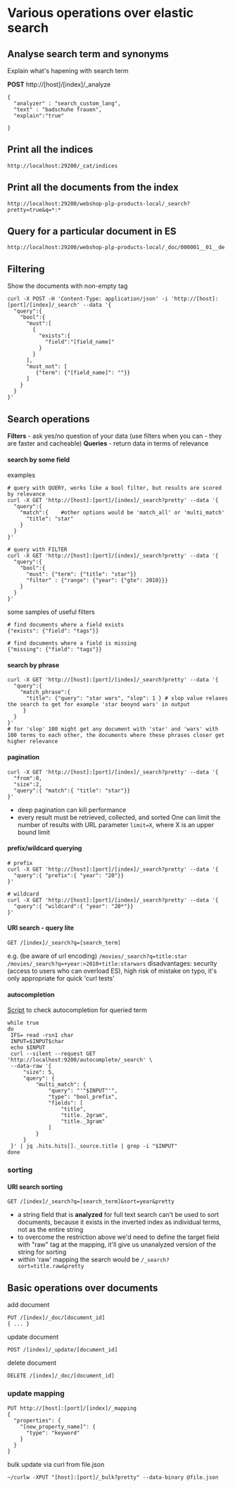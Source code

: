 

# Various operations over elastic search


## Analyse search term and synonyms

Explain what's hapening with search term

**POST** http://[host]/[index]/_analyze
```
{
  "analyzer" : "search_custom_lang",
  "text" : "badschuhe frauen",
  "explain":"true"

}
```
## Print all the indices
```
http://localhost:29200/_cat/indices
```

## Print all the documents from the index

```
http://localhost:29200/webshop-plp-products-local/_search?pretty=true&q=*:*
```

## Query for a particular document in ES
```
http://localhost:29200/webshop-plp-products-local/_doc/000001__01__de
```

## Filtering
Show the documents with non-empty tag
```
curl -X POST -H 'Content-Type: application/json' -i 'http://[host]:[port]/[index]/_search' --data '{
  "query":{
    "bool":{
      "must":[
        {
          "exists":{
            "field":"[field_name]"
          }
        }
      ],      
      "must_not": [
         {"term": {"[field_name]": ""}}
      ]
    }
  }
}'
```

## Search operations
**Filters** - ask yes/no question of your data (use filters when you can - they are faster and cacheable)
**Queries** - return data in terms of relevance

#### search by some field
examples
```
# query with QUERY, works like a bool filter, but results are scored by relevance
curl -X GET 'http://[host]:[port]/[index]/_search?pretty' --data '{
  "query":{
    "match":{    #other options would be 'match_all' or 'multi_match'
      "title": "star"
    }
  }
}'

# query with FILTER
curl -X GET 'http://[host]:[port]/[index]/_search?pretty' --data '{
  "query":{
    "bool":{
      "must": {"term": {"title": "star"}}
      "filter" : {"range": {"year": {"gte": 2010}}}
    }
  }
}'
```
some samples of useful filters
```
# find documents where a field exists
{"exists": {"field": "tags"}}

# find documents where a field is missing
{"missing": {"field": "tags"}}

```

#### search by phrase
```
curl -X GET 'http://[host]:[port]/[index]/_search?pretty' --data '{
  "query":{
    "match_phrase":{
      "title": {"query": "star wars", "slop": 1 } # slop value relaxes the search to get for example 'star beoynd wars' in output
     }
  }
}'
# for 'slop' 100 might get any document with 'star' and 'wars' with 100 terms to each other, the documents where these phrases closer get higher relevance
```

#### pagination
```
curl -X GET 'http://[host]:[port]/[index]/_search?pretty' --data '{
  "from":0,
  "size":2,
  "query":{ "match":{ "title": "star"}}
}'
```
* deep pagination can kill performance
* every result must be retrieved, collected, and sorted
One can limit the number of results with URL parameter `limit=X`, where X is an upper bound limit

#### prefix/wildcard querying
```
# prefix
curl -X GET 'http://[host]:[port]/[index]/_search?pretty' --data '{
  "query":{ "prefix":{ "year": "20"}}
}'

# wildcard
curl -X GET 'http://[host]:[port]/[index]/_search?pretty' --data '{
  "query":{ "wildcard":{ "year": "20*"}}
}'

```


#### URI search - query lite
```
GET /[index]/_search?q=[search_term]
```
e.g. (be aware of url encoding)
`/movies/_search?q=title:star`
`/movies/_search?q=+year:>2010+title:starwars`
disadvantages: security (access to users who can overload ES), high risk of mistake on typo, it's only appropriate for quick 'curl tests'

#### autocompletion
[Script](http://media.sundog-soft.com/es/sayt.txt) to check autocompletion for queried term
```
while true
do
 IFS= read -rsn1 char
 INPUT=$INPUT$char
 echo $INPUT
 curl --silent --request GET 'http://localhost:9200/autocomplete/_search' \
 --data-raw '{
     "size": 5,
     "query": {
         "multi_match": {
             "query": "'"$INPUT"'",
             "type": "bool_prefix",
             "fields": [
                 "title",
                 "title._2gram",
                 "title._3gram"
             ]
         }
     }
 }' | jq .hits.hits[]._source.title | grep -i "$INPUT"
done
```


### sorting
#### URI search sorting
```
GET /[index]/_search?q=[search_term]&sort=year&pretty
```
* a string field that is **analyzed** for full text search can't be used to sort documents, because it exists in the inverted index as individual terms, not as the entire string
* to overcome the restriction above we'd need to define the target field with "raw" tag at the mapping, it'll give us unanalyzed version of the string for sorting
* within 'raw' mapping the search would be `/_search?sort=title.raw&pretty`

## Basic operations over documents
add document
```
PUT /[index]/_doc/[document_id]
{ ... }
```

update document
```
POST /[index]/_update/[document_id]
```

delete document
```
DELETE /[index]/_doc/[document_id]
```

### update mapping
```
PUT http://[host]:[port]/[index]/_mapping
{
  "properties": {
    "[new_property_name]": {
      "type": "keyword"
    }
  }
}
```

bulk update via curl from file.json
```
~/curlw -XPUT "[host]:[port]/_bulk?pretty" --data-binary @file.json
```

